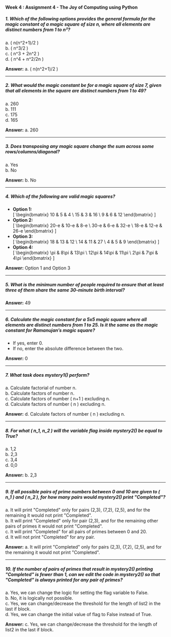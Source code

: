 #### Week 4 : Assignment 4 -  The Joy of Computing using Python

##### **1. Which of the following options provides the general formula for the magic constant of a magic square of size n, where all elements are distinct numbers from 1 to n²?**
   
   a. \( n(n^2+1)/2 \)  
   b. \( n^3/2 \)  
   c. \( n^3 + 2n^2 \)  
   d. \( n^4 + n^2/2n \)  
   
   **Answer:** a. \( n(n^2+1)/2 \)  

---

##### **2. What would the magic constant be for a magic square of size 7, given that all elements in the square are distinct numbers from 1 to 49?**
   
   a. 260  
   b. 111  
   c. 175  
   d. 165  
   
   **Answer:** a. 260  

---

##### **3. Does transposing any magic square change the sum across some rows/columns/diagonal?**
   
   a. Yes  
   b. No  
   
   **Answer:** b. No  

---

##### **4. Which of the following are valid magic squares?**
   
   - **Option 1:**  
     \[ \begin{bmatrix} 10 & 5 & 4 \\ 15 & 3 & 16 \\ 9 & 6 & 12 \end{bmatrix} \]  
   - **Option 2:**  
     \[ \begin{bmatrix} 20-e & 10-e & 8-e \\ 30-e & 6-e & 32-e \\ 18-e & 12-e & 26-e \end{bmatrix} \]  
   - **Option 3:**  
     \[ \begin{bmatrix} 18 & 13 & 12 \\ 14 & 11 & 27 \\ 4 & 5 & 9 \end{bmatrix} \]  
   - **Option 4:**  
     \[ \begin{bmatrix} \pi & 8\pi & 13\pi \\ 12\pi & 14\pi & 11\pi \\ 2\pi & 7\pi & 4\pi \end{bmatrix} \]  
   
   **Answer:** Option 1 and Option 3  

---

##### **5. What is the minimum number of people required to ensure that at least three of them share the same 30-minute birth interval?**
   
   **Answer:** 49  

---

##### **6. Calculate the magic constant for a 5x5 magic square where all elements are distinct numbers from 1 to 25. Is it the same as the magic constant for Ramanujan’s magic square?**
   
   - If yes, enter 0.
   - If no, enter the absolute difference between the two.  
   
   **Answer:** 0  

---

##### **7. What task does mystery1() perform?**
   
   a. Calculate factorial of number n.  
   b. Calculate factors of number n.  
   c. Calculate factors of number \( n+1 \) excluding n.  
   d. Calculate factors of number \( n \) excluding n.  
   
   **Answer:** d. Calculate factors of number \( n \) excluding n.  

---

##### **8. For what \( n_1, n_2 \) will the variable flag inside mystery2() be equal to True?**
   
   a. 1,2  
   b. 2,3  
   c. 3,4  
   d. 0,0  
   
   **Answer:** b. 2,3  

---

##### **9. If all possible pairs of prime numbers between 0 and 10 are given to \( n_1 \) and \( n_2 \), for how many pairs would mystery2() print "Completed"?**
   
   a. It will print "Completed" only for pairs (2,3), (7,2), (2,5), and for the remaining it would not print "Completed".  
   b. It will print "Completed" only for pair (2,3), and for the remaining other pairs of primes it would not print "Completed".  
   c. It will print "Completed" for all pairs of primes between 0 and 20.  
   d. It will not print "Completed" for any pair.  
   
   **Answer:** a. It will print "Completed" only for pairs (2,3), (7,2), (2,5), and for the remaining it would not print "Completed".  

---

##### **10. If the number of pairs of primes that result in mystery2() printing "Completed" is fewer than 1, can we edit the code in mystery2() so that "Completed" is always printed for any pair of primes?**
   
   a. Yes, we can change the logic for setting the flag variable to False.  
   b. No, it is logically not possible.  
   c. Yes, we can change/decrease the threshold for the length of list2 in the last if block.  
   d. Yes, we can change the initial value of flag to False instead of True.  
   
   **Answer:** c. Yes, we can change/decrease the threshold for the length of list2 in the last if block.  

